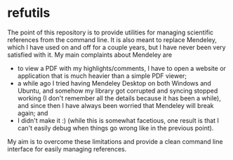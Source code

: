 # refutils
The point of this repository is
to provide utilities for managing scientific references
from the command line.
It is also meant to replace Mendeley,
which I have used on and off for a couple years,
but I have never been very satisfied with it.
My main complaints about Mendeley are

- to view a PDF with my highlights/comments,
  I have to open a website or application that is much heavier
  than a simple PDF viewer;
- a while ago I tried having Mendeley Desktop on both Windows and Ubuntu,
  and somehow my library got corrupted and syncing stopped working
  (I don't remember all the details because it has been a while),
  and since then I have always been worried that Mendeley will break again;
  and
- I didn't make it :)
  (while this is somewhat facetious,
  one result is that I can't easily debug when things go wrong
  like in the previous point).

My aim is to overcome these limitations
and provide a clean command line interface
for easily managing references.
